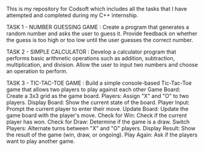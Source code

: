 This is my repository for Codsoft which includes all the tasks that I have attempted and completed during my C++ internship.

TASK 1 - NUMBER GUESSING GAME :
Create a program that generates a random number and asks the user to guess it. Provide feedback on whether the guess is too high or too low until the user guesses the correct number.

TASK 2 - SIMPLE CALCULATOR :
Develop a calculator program that performs basic arithmetic operations such as addition, subtraction, multiplication, and division. Allow the user to input two numbers and choose an operation to perform.

TASK 3 - TIC-TAC-TOE GAME :
Build a simple console-based Tic-Tac-Toe game that allows two players to play against each other
Game Board: Create a 3x3 grid as the game board.
Players: Assign "X" and "O" to two players.
Display Board: Show the current state of the board.
Player Input: Prompt the current player to enter their move.
Update Board: Update the game board with the player's move.
Check for Win: Check if the current player has won.
Check for Draw: Determine if the game is a draw.
Switch Players: Alternate turns between "X" and "O" players.
Display Result: Show the result of the game (win, draw, or ongoing).
Play Again: Ask if the players want to play another game.
